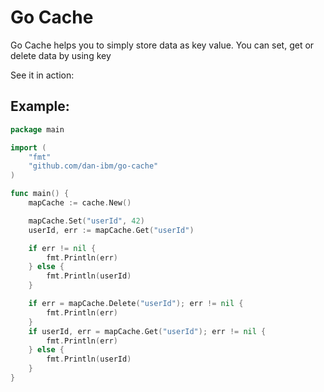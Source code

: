 Go Cache
=========================
Go Cache helps you to simply store data as key value. You can set, get or delete data by using key

See it in action:

## Example:

```go
package main

import (
	"fmt"
	"github.com/dan-ibm/go-cache"
)

func main() {
	mapCache := cache.New()

	mapCache.Set("userId", 42)
	userId, err := mapCache.Get("userId")

	if err != nil {
		fmt.Println(err)
	} else {
		fmt.Println(userId)
	}

	if err = mapCache.Delete("userId"); err != nil {
		fmt.Println(err)
	}
	if userId, err = mapCache.Get("userId"); err != nil {
		fmt.Println(err)
	} else {
		fmt.Println(userId)
	}
}

```


